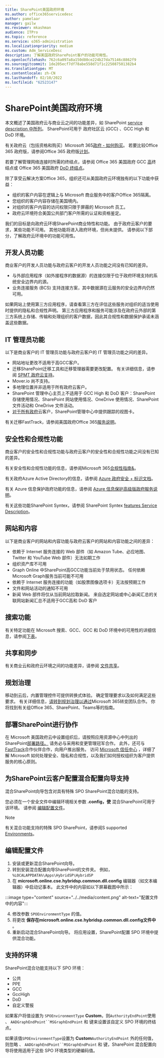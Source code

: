 ```yaml
---
title: SharePoint美国政府环境
ms.author: office365servicedesc
author: pamelaar
manager: gailw
ms.reviewer: mkashman
audience: ITPro
ms.topic: reference
ms.service: o365-administration
ms.localizationpriority: medium
ms.custom: Adm_ServiceDesc
description: 了解美国政府SharePoint客户的功能可用性。
ms.openlocfilehash: 762c6a097a8a150d80ce224b27da75146c8862f9
ms.sourcegitcommit: 1de205ecf7df78abe558d71f1c225087501382b4
ms.translationtype: MT
ms.contentlocale: zh-CN
ms.lasthandoff: 02/10/2022
ms.locfileid: "62523147"
---
```

# <a name="sharepoint-for-us-government-environments"></a>SharePoint美国政府环境

本文概述了美国政府云与商业云之间的功能差异，如 SharePoint [service description 中所列](../../sharepoint-online-service-description/sharepoint-online-service-description.md)。 SharePoint可用于 政府社区云 (GCC) 、GCC High 和 DoD 环境。 

有关政府云（包括资格和购买）Microsoft 365[政府 - 如何购买](./microsoft-365-government-how-to-buy.md)。 若要比较Office 365 政府版，请参阅Office 365 政府版[计划](https://www.microsoft.com/microsoft-365/government/compare-office-365-government-plans?rtc=1#EligibilityRequirements)。

若要了解管理网络连接时所需的终结点，请参阅 Office 365 美国政府 GCC [高](/office365/enterprise/office-365-u-s-government-gcc-high-endpoints#sharepoint-online-and-onedrive-for-business)终结点或 Office 365 美国政府 [DoD 终结点](/office365/enterprise/office-365-u-s-government-dod-endpoints#sharepoint-online-and-onedrive-for-business)。

除了享受云解决方案Office 365，组织还可从美国政府云环境独有的以下功能中获益：

-   组织的客户内容在逻辑上与 Microsoft 商业服务中的客户Office 365隔离。
-   您组织的客户内容存储在美国境内。
-   对组织的客户内容的访问权限只限于屏蔽的 Microsoft 员工。
-   政府云环境符合美国公共部门客户所需的认证和资格鉴定。

我们的目标是向政府云环境SharePoint商业特性和功能。 由于政府云客户的要求，某些功能不可用。 其他功能将进入政府环境，但尚未提供。 请参阅以下部分，了解政府云环境中的功能可用性。

## <a name="developer-features"></a>开发人员功能

商业客户的开发人员功能与政府云客户的开发人员功能之间没有已知的差异。

- 与外部应用程序（如外接程序的数据源）的连接仅限于位于政府环境支持的系统安全边界内的源。
- 业务连接服务 (BCS) 支持连接方案，其中数据源在云服务的安全边界内仍然可用。

如果网站上使用第三方应用程序，请查看第三方在评估这些服务对组织的适当使用时提供的隐私和合规性声明。 第三方应用程序和服务可能涉及在政府云外部的第三方系统上存储、传输和处理组织的客户数据，因此其合规性和数据保护承诺未涵盖这些数据。 

## <a name="it-admin-features"></a>IT 管理员功能

以下是商业客户的 IT 管理员功能与政府云客户的 IT 管理员功能之间的差异。

- 网站地址更改不适用于高GCC客户。
- 迁移SharePoint迁移工具和迁移管理器需要更改配置。 有关详细信息，请参阅 [SPMT 政府云支持](/sharepointmigration/spmt-install-issues#government-cloud-support)。
- Mover.io 尚不支持。
- 多地理位置并非适用于所有政府云客户。
- SharePoint 管理中心主页上不适用于 GCC High 和 DoD 客户：SharePoint 存储使用情况、SharePoint 网站使用情况、OneDrive 使用情况、SharePoint 文件活动和 OneDrive 文件活动。
- [对于所有政府](/sharepoint/manage-sites-in-new-admin-center#track-a-view)云客户，SharePoint管理中心中提供跟踪的视图卡。

有关迁移FastTrack，请参阅美国政府Office 365[服务说明](./office-365-us-government.md#data-migrations-performed-by-fasttrack)。

## <a name="security-and-compliance-features"></a>安全性和合规性功能

商业客户的安全性和合规性功能与政府云客户的安全性和合规性功能之间没有已知的差异。

有关安全性和合规性功能的信息，请参阅Microsoft 365[合规性指南&amp;](/office365/servicedescriptions/microsoft-365-service-descriptions/microsoft-365-tenantlevel-services-licensing-guidance/microsoft-365-security-compliance-licensing-guidance)。

有关政府Azure Active Directory的信息，请参阅 [Azure 政府安全 + 标识文档](/azure/azure-government/documentation-government-services-securityandidentity#azure-active-directory)。 

有关 Azure 信息保护政府功能的信息，请参阅 [Azure 信息保护高级版政府服务说明](/enterprise-mobility-security/solutions/ems-aip-premium-govt-service-description)。 

有关这些功能SharePoint Syntex，请参阅 SharePoint Syntex [features Service Description](/office365/servicedescriptions/sharepoint-syntex-service-description/sharepoint-syntex-features)。

## <a name="sites-and-content"></a>网站和内容

以下是商业客户的网站和内容功能与政府云客户的网站和内容功能之间的差异：

- 依赖于 Internet 服务连接的 Web 部件（如 Amazon Tube、必应地图、Twitter 和 YouTube Web 部件）无法如期工作
- 组织资产库不可用
- Graph Online 中SharePoint高GCC功能当前处于禁用状态。 任何依赖 Microsoft Graph服务当前可能不可用
- 依赖于 Internet 服务连接的功能（如股票图像选项卡）无法按预期工作
- 文件和网站活动的通知不可用
- 新闻 Web 部件将仅从当前网站拉取新闻。 来自选定网站或中心新闻汇总的关联网站新闻汇总不适用于GCC高和 DoD 客户

## <a name="search-features"></a>搜索功能

有关特定功能在 Microsoft 搜索、GCC、GCC 和 DoD 环境中的可用性的详细信息，请参阅[下表](/MicrosoftSearch/microsoft-search-us-government-environments#microsoft-search-features)。

## <a name="sharing-and-sync"></a>共享和同步

有关商业云和政府云环境之间的功能差异，请参阅 [文件共享](./gcc-high-and-dod.md#file-sharing)。

## <a name="plan-for-governance"></a>规划治理

移动到云后，内置管理控件可提供转换式体验。 确定管理要求以及如何满足这些要求。 有关详细信息，[请转到规划治理以通过](https://resources.techcommunity.microsoft.com/teamwork-governance/)Microsoft 365转变团队合作。 你将找到有关组Office 365、SharePoint、Teams等的指南。

## <a name="deploy-sharepoint-for-collaboration"></a>部署SharePoint进行协作

在 Microsoft 美国政府云中设置组织后，请按照应用资源中心中列出的SharePoint[部署路径。](https://resources.techcommunity.microsoft.com/resources/SharePoint-adoption/) 请务必与采用和变更管理冠军合作。
此外，还可与[FastTrack](https://www.microsoft.com/fasttrack)合作伙伴合作，向用户推出服务。
访问 [Microsoft 信任中心](https://www.microsoft.com/trust-center) ，详细了解 Microsoft 如何处理安全、隐私和合规性，以及我们如何授权组织为客户提供服务的核心原则。

## <a name="configuring-sharepoint-hybrid-configuration-wizard-support-for-all-government-cloud-customers"></a>为SharePoint云客户配置混合配置向导支持

混合SharePoint向导包含对具有特殊 SPO SharePoint混合功能的支持。

您必须在一个安全文件中编辑环境相关参数 **.config，使** 混合SharePoint可用于该环境。 请参阅 [编辑配置文件](#editing-configuration-file)。

> [!NOTE]
> 有关混合功能支持的特殊 SPO SharePoint，请参阅S supported [Environments](#supported-environments)。

## <a name="editing-configuration-file"></a>编辑配置文件

1. 安装或更新混合SharePoint向导。
2. 转到安装混合配置向导SharePoint的文件夹。 例如，`%LOCALAPPDATA%\Apps\HybridSP\HybridSP`
3. 在 **microsoft.online.cse.hybridsp.common.dll.config** 编辑器（如文本编辑器）中启动记事本。
此文件中的内容如以下屏幕截图中所示：

:::image type="content" source="../../media/content.png" alt-text="配置文件中的内容":::

4. 修改参数 `SPOEnvironmentType` 的值。
5. 将更改 **保存在microsoft.online.cse.hybridsp.common.dll.config文件中** 。
6. 重新启动混合SharePoint向导。
   将应用设置，SharePoint配置 SPO 环境中提供混合功能。

## <a name="supported-environments"></a>支持的环境

SharePoint混合功能支持以下 SPO 环境：

- 公共
- PPE
- GCC
- GccHigh
- DoD
- 自定义警报

如果客户将值设置为 `SPOEnvironmentType` **Custom**，则`AuthorityEndPoint`使用 、 `AADGraphEndPoint``MSGraphEndPoint` 和 键来设置该自定义 SPO 环境的终结点。

如果该值`SPOEnvironmentType`设置为 **Custom**`AuthorityEndPoint` 外的任何值，则忽略 、 `AADGraphEndPoint``MSGraphEndPoint` 和 键，SharePoint 混合配置向导将使用适用于这些 SPO 环境类型的硬编码值。
